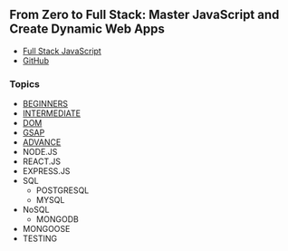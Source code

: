 ## From Zero to Full Stack: Master JavaScript and Create Dynamic Web Apps

- [Full Stack JavaScript](https://www.youtube.com/watch?v=H3XIJYEPdus)
- [GitHub](https://github.com/HuXn-WebDev/Zero-To-FullStack-JS-Course)

### Topics

- [BEGINNERS](https://youtu.be/H3XIJYEPdus?list=PLSDeUiTMfxW4zCLgOQgz4PWSN0QRmUUFR&t=901)
- [INTERMEDIATE](https://youtu.be/H3XIJYEPdus?list=PLSDeUiTMfxW4zCLgOQgz4PWSN0QRmUUFR&t=15963)
- [DOM](https://youtu.be/H3XIJYEPdus?t=27986)
- [GSAP](https://youtu.be/H3XIJYEPdus?t=38103)
- [ADVANCE](https://youtu.be/H3XIJYEPdus?t=41762)
- NODE.JS
- REACT.JS
- EXPRESS.JS
- SQL
  - POSTGRESQL
  - MYSQL
- NoSQL
  - MONGODB
- MONGOOSE
- TESTING
